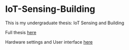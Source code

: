 # IoT-Sensing-Building

This is my undergraduate thesis: IoT Sensing and Building

Full thesis [here](Thesis/Thesis.pdf)

Hardware settings and User interface [here](Thesis/Appendix.pdf)
